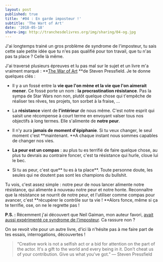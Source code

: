```yaml
---
layout: post
published: true
title: '#04 : En garde imposteur !'
subtitle: 'The Wart of Art'
date: '2018-05-18'
share-img: http://tranchesdelivres.org/img/sharing/04-og.jpg
---
```

J'ai longtemps trainé un gros problème de syndrome de l'imposteur, tu sais cette sale petite idée que tu n'es pas qualifié pour ton travail, que tu n'as pas ta place ? Celle là même.

J'ai traversé plusieurs épreuves et lu pas mal sur le sujet et un livre m'a vraiment marqué : **[The War of Art](https://amzn.to/2JvUZdE) **de Steven Pressfield. Je te donne quelques clés :

-   Il y a un fossé entre la **vie que l'on mène et la vie que l'on aimerait mener**. Ce fossé porte un nom : **la procrastination résistance**. Pas la sympa de Star Wars non non, plutôt quelque chose qui t'empêche de réaliser tes rêves, tes projets, ton sorbet à la fraise, ...

-   La **résistance** vient de **l'intérieur** de nous même. C'est notre esprit qui saisit une récompense à court terme en envoyant valser tous nos objectifs à long termes. Elle s'alimente de **notre peur**.

-   Il n'y aura **jamais de** **moment d'épiphanie**. Si tu veux changer, le seul moment c'est **maintenant. **A chaque instant nous sommes capables de changer nos vies.

-   **La peur est un compas** : au plus tu es terrifié de faire quelque chose, au plus tu devrais au contraire foncer, c'est ta résistance qui hurle, cloue lui le bec.

-   Si tu as peur, c'est que** tu es à ta place**. Toute personne doute, les seules qui ne doutent pas sont les champions du bullshit.

Tu vois, c'est assez simple : notre peur de nous lancer alimente notre résistance, qui alimente à nouveau notre peur et notre honte. Reconnaître que la résistance se nourrit de notre peur, et l'utiliser comme compas pour avancer, c'est **récupérer le contrôle sur ta vie ! **Alors fonce, même si ça te terrifie, ose, on ne le regrette pas !

**P.S. :** Récemment j'ai découvert que Neil Gaiman, mon auteur favori, [avait aussi expérimenté ce syndrome de l'imposteur](http://neil-gaiman.tumblr.com/post/160603396711/hi-i-read-that-youve-dealt-with-with-impostor). Ca rassure non ?

On se revoit vite pour un autre livre, d'ici là n'hésite pas à me faire part de tes essais, interrogations, découvertes !

> “Creative work is not a selfish act or a bid for attention on the part of the actor. It's a gift to the world and every being in it. Don't cheat us of your contribution. Give us what you've got.”
—&nbsp;Steven Pressfield
